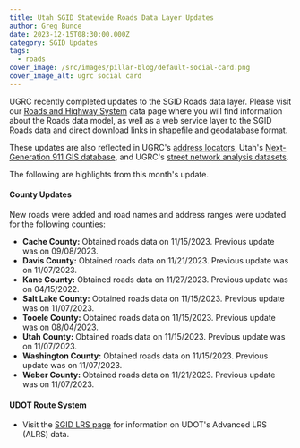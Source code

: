 ```yaml
---
title: Utah SGID Statewide Roads Data Layer Updates
author: Greg Bunce
date: 2023-12-15T08:30:00.000Z
category: SGID Updates
tags:
  - roads
cover_image: /src/images/pillar-blog/default-social-card.png
cover_image_alt: ugrc social card
---
```


UGRC recently completed updates to the SGID Roads data layer. Please visit our [Roads and Highway System](/products/sgid/transportation/road-centerlines) data page where you will find information about the Roads data model, as well as a web service layer to the SGID Roads data and direct download links in shapefile and geodatabase format.

These updates are also reflected in UGRC's [address locators](/products/sgid/address), Utah's [Next-Generation 911 GIS database](/solutions/for-emergency-response), and UGRC's [street network analysis datasets](/products/sgid/transportation/street-network).

The following are highlights from this month's update.

#### County Updates

New roads were added and road names and address ranges were updated for the following counties:

- **Cache County:** Obtained roads data on 11/15/2023. Previous update was on 09/08/2023.
- **Davis County:** Obtained roads data on 11/21/2023. Previous update was on 11/07/2023.
- **Kane County:** Obtained roads data on 11/27/2023. Previous update was on 04/15/2022.
- **Salt Lake County:** Obtained roads data on 11/15/2023. Previous update was on 11/07/2023.
- **Tooele County:** Obtained roads data on 11/15/2023. Previous update was on 08/04/2023.
- **Utah County:** Obtained roads data on 11/15/2023. Previous update was on 11/07/2023.
- **Washington County:** Obtained roads data on 11/15/2023. Previous update was on 11/07/2023.
- **Weber County:** Obtained roads data on 11/21/2023. Previous update was on 11/07/2023.

#### UDOT Route System

- Visit the [SGID LRS page](/products/sgid/transportation/road-centerlines) for information on UDOT's Advanced LRS (ALRS) data.
